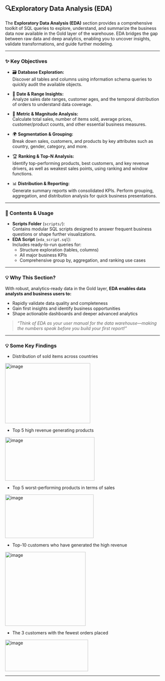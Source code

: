 ## 🔍Exploratory Data Analysis (EDA)

The **Exploratory Data Analysis (EDA)** section provides a comprehensive toolkit of SQL queries to explore, understand, and summarize the business data now available in the Gold layer of the warehouse. EDA bridges the gap between raw data and deep analytics, enabling you to uncover insights, validate transformations, and guide further modeling.

---

### ✨ Key Objectives

- 🗃️ **Database Exploration:**  
  Discover all tables and columns using information schema queries to quickly audit the available objects.

- 📅 **Date & Range Insights:**  
  Analyze sales date ranges, customer ages, and the temporal distribution of orders to understand data coverage.

- 💸 **Metric & Magnitude Analysis:**  
  Calculate total sales, number of items sold, average prices, customer/product counts, and other essential business measures.

- 🌍 **Segmentation & Grouping:**  
  Break down sales, customers, and products by key attributes such as country, gender, category, and more.

- 🏆 **Ranking & Top-N Analysis:**  
  Identify top-performing products, best customers, and key revenue drivers, as well as weakest sales points, using ranking and window functions.

- 📊 **Distribution & Reporting:**  
  Generate summary reports with consolidated KPIs. Perform grouping, aggregation, and distribution analysis for quick business presentations.

---

### 📄 Contents & Usage

- **Scripts Folder** (`scripts/`):  
  Contains modular SQL scripts designed to answer frequent business questions or shape further visualizations.
- **EDA Script** (`eda_script.sql`):  
  Includes ready-to-run queries for:
  - Structure exploration (tables, columns)
  - All major business KPIs
  - Comprehensive group by, aggregation, and ranking use cases

---

### 💡 Why This Section?

With robust, analytics-ready data in the Gold layer, **EDA enables data analysts and business users to:**
- Rapidly validate data quality and completeness
- Gain first insights and identify business opportunities
- Shape actionable dashboards and deeper advanced analytics

> _“Think of EDA as your user manual for the data warehouse—making the numbers speak before you build your first report!”_

---

### 💡 Some Key Findings

- Distribution of sold items across countries
<img width="277" height="196" alt="image" src="https://github.com/user-attachments/assets/f4a0b9f6-d899-4469-80eb-1266d0944b43" />

- Top 5 high revenue generating products
<img width="291" height="142" alt="image" src="https://github.com/user-attachments/assets/bafb34c4-4adf-4bf1-89f4-2bf817719ed4" />

- Top 5 worst-performing products in terms of sales
<img width="288" height="142" alt="image" src="https://github.com/user-attachments/assets/8f8fda55-2b3b-48d4-b986-0aff069808df" />

- Top-10 customers who have generated the high revenue
<img width="262" height="241" alt="image" src="https://github.com/user-attachments/assets/929d51a5-0096-497c-b082-7606ff68e886" />

- The 3 customers with the fewest orders placed
<img width="270" height="103" alt="image" src="https://github.com/user-attachments/assets/8eb2860f-6b72-44e3-b4ee-2597fc063e91" />



---

